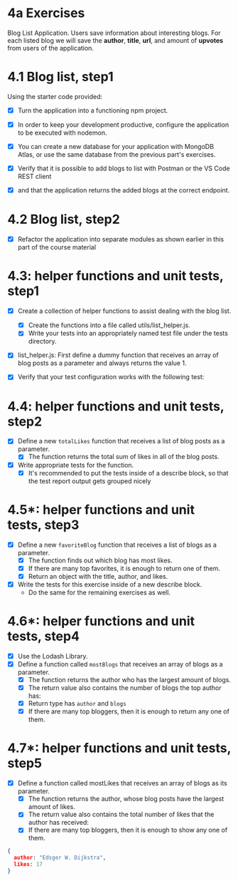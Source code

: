 # 4a Exercises

Blog List Application. Users save information about interesting blogs.
For each listed blog we will save the **author**, **title**, **url**, and amount of **upvotes** from users of the application.

# 4.1 Blog list, step1
Using the starter code provided:

- [x] Turn the application into a functioning npm project.
- [x] In order to keep your development productive, configure the application to be executed with nodemon. 
- [x] You can create a new database for your application with MongoDB Atlas, or use the same database from the previous part's exercises.

- [x] Verify that it is possible to add blogs to list with Postman or the VS Code REST client 
- [x] and that the application returns the added blogs at the correct endpoint.

# 4.2 Blog list, step2
- [x] Refactor the application into separate modules as shown earlier in this part of the course material

# 4.3: helper functions and unit tests, step1
- [x] Create a collection of helper functions to assist dealing with the blog list.
    - [x] Create the functions into a file called utils/list_helper.js.
    - [x] Write your tests into an appropriately named test file under the tests directory.

- [x] list_helper.js: First define a dummy function that receives an array of blog posts as a parameter and always returns the value 1.

- [x] Verify that your test configuration works with the following test:

# 4.4: helper functions and unit tests, step2
- [x] Define a new `totalLikes` function that receives a list of blog posts as a parameter. 
  - [x] The function returns the total sum of likes in all of the blog posts.

- [x] Write appropriate tests for the function. 
  - [x] It's recommended to put the tests inside of a describe block, so that the test report output gets grouped nicely

# 4.5*: helper functions and unit tests, step3
- [x] Define a new `favoriteBlog` function that receives a list of blogs as a parameter. 
  - [x] The function finds out which blog has most likes. 
  - [x] If there are many top favorites, it is enough to return one of them.
  - [x] Return an object with the title, author, and likes.

- [x] Write the tests for this exercise inside of a new describe block. 
  - Do the same for the remaining exercises as well.

# 4.6*: helper functions and unit tests, step4
- [x] Use the Lodash Library.
- [x] Define a function called `mostBlogs` that receives an array of blogs as a parameter. 
  - [x] The function returns the author who has the largest amount of blogs. 
  - [x] The return value also contains the number of blogs the top author has:
  - [x] Return type has `author` and `blogs`
  - [x] If there are many top bloggers, then it is enough to return any one of them.

# 4.7*: helper functions and unit tests, step5
- [x] Define a function called mostLikes that receives an array of blogs as its parameter. 
  - [x] The function returns the author, whose blog posts have the largest amount of likes. 
  - [x] The return value also contains the total number of likes that the author has received:
  - [x] If there are many top bloggers, then it is enough to show any one of them.

```json
{
  author: "Edsger W. Dijkstra",
  likes: 17
}
```
